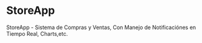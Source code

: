 # StoreApp
StoreApp - Sistema de Compras y Ventas, Con Manejo de Notificaciónes en Tiempo Real, Charts,etc.
